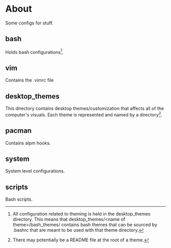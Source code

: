 # About
Some configs for stuff.

## bash
Holds bash configurations[^1].

## vim
Contains the .vimrc file

## desktop\_themes
This directory contains desktop themes/customization that affects all of the computer's visuals. Each theme is represented and named by a directory[^2].

## pacman
Contains alpm hooks.

## system
System level configurations.

## scripts
Bash scripts.

[^1]: All configuration related to theming is held in the desktop\_themes directory. This means that desktop\_themes/\<name of theme\>/bash\_themes/ contains bash themes that can be sourced by .bashrc that are meant to be used with that theme directory.

[^2]: There may potentially be a README file at the root of a theme.
